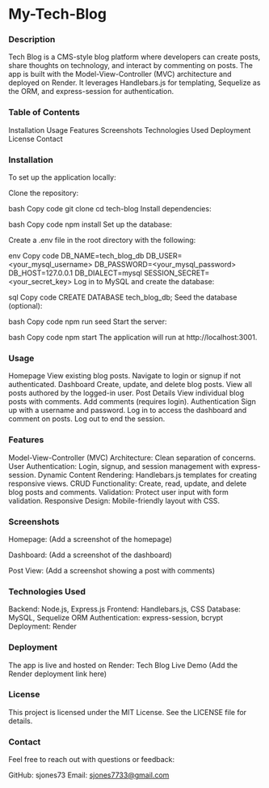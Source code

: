 # My-Tech-Blog

### Description
Tech Blog is a CMS-style blog platform where developers can create posts, share thoughts on technology, and interact by commenting on posts. The app is built with the Model-View-Controller (MVC) architecture and deployed on Render. It leverages Handlebars.js for templating, Sequelize as the ORM, and express-session for authentication.

### Table of Contents
Installation
Usage
Features
Screenshots
Technologies Used
Deployment
License
Contact

### Installation
To set up the application locally:

Clone the repository:

bash
Copy code
git clone <repository-url>
cd tech-blog
Install dependencies:

bash
Copy code
npm install
Set up the database:

Create a .env file in the root directory with the following:

env
Copy code
DB_NAME=tech_blog_db
DB_USER=<your_mysql_username>
DB_PASSWORD=<your_mysql_password>
DB_HOST=127.0.0.1
DB_DIALECT=mysql
SESSION_SECRET=<your_secret_key>
Log in to MySQL and create the database:

sql
Copy code
CREATE DATABASE tech_blog_db;
Seed the database (optional):

bash
Copy code
npm run seed
Start the server:

bash
Copy code
npm start
The application will run at http://localhost:3001.

### Usage
Homepage
View existing blog posts.
Navigate to login or signup if not authenticated.
Dashboard
Create, update, and delete blog posts.
View all posts authored by the logged-in user.
Post Details
View individual blog posts with comments.
Add comments (requires login).
Authentication
Sign up with a username and password.
Log in to access the dashboard and comment on posts.
Log out to end the session.

### Features
Model-View-Controller (MVC) Architecture: Clean separation of concerns.
User Authentication: Login, signup, and session management with express-session.
Dynamic Content Rendering: Handlebars.js templates for creating responsive views.
CRUD Functionality: Create, read, update, and delete blog posts and comments.
Validation: Protect user input with form validation.
Responsive Design: Mobile-friendly layout with CSS.
### Screenshots
Homepage:
(Add a screenshot of the homepage)

Dashboard:
(Add a screenshot of the dashboard)

Post View:
(Add a screenshot showing a post with comments)

### Technologies Used
Backend: Node.js, Express.js
Frontend: Handlebars.js, CSS
Database: MySQL, Sequelize ORM
Authentication: express-session, bcrypt
Deployment: Render

### Deployment
The app is live and hosted on Render:
Tech Blog Live Demo (Add the Render deployment link here)

### License
This project is licensed under the MIT License. See the LICENSE file for details.

### Contact
Feel free to reach out with questions or feedback:

GitHub: sjones73
Email: sjones7733@gmail.com